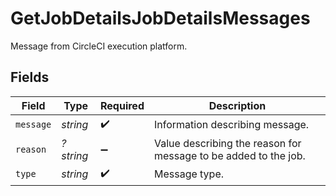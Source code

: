 # GetJobDetailsJobDetailsMessages

Message from CircleCI execution platform.


## Fields

| Field                                                           | Type                                                            | Required                                                        | Description                                                     |
| --------------------------------------------------------------- | --------------------------------------------------------------- | --------------------------------------------------------------- | --------------------------------------------------------------- |
| `message`                                                       | *string*                                                        | :heavy_check_mark:                                              | Information describing message.                                 |
| `reason`                                                        | *?string*                                                       | :heavy_minus_sign:                                              | Value describing the reason for message to be added to the job. |
| `type`                                                          | *string*                                                        | :heavy_check_mark:                                              | Message type.                                                   |